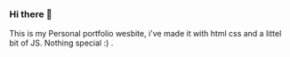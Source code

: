 ### Hi there 👋

This is my Personal portfolio wesbite, i've made it with html css and a littel bit of JS.
Nothing special :) .

